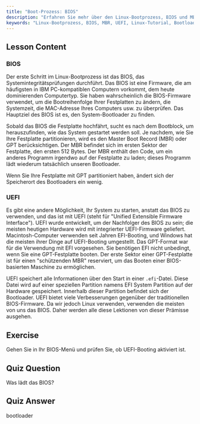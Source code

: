 ```yaml
---
title: "Boot-Prozess: BIOS"
description: "Erfahren Sie mehr über den Linux-Bootprozess, BIOS und MBR. Verstehen Sie, wie Ihr System startet, mit diesem anfängerfreundlichen Leitfaden. Entdecken Sie UEFI-Konzepte!"
keywords: "Linux-Bootprozess, BIOS, MBR, UEFI, Linux-Tutorial, Bootloader, Linux für Anfänger, Systemstart"
---
```


## Lesson Content

### BIOS

Der erste Schritt im Linux-Bootprozess ist das BIOS, das Systemintegritätsprüfungen durchführt. Das BIOS ist eine Firmware, die am häufigsten in IBM PC-kompatiblen Computern vorkommt, dem heute dominierenden Computertyp. Sie haben wahrscheinlich die BIOS-Firmware verwendet, um die Bootreihenfolge Ihrer Festplatten zu ändern, die Systemzeit, die MAC-Adresse Ihres Computers usw. zu überprüfen. Das Hauptziel des BIOS ist es, den System-Bootloader zu finden.

Sobald das BIOS die Festplatte hochfährt, sucht es nach dem Bootblock, um herauszufinden, wie das System gestartet werden soll. Je nachdem, wie Sie Ihre Festplatte partitionieren, wird es den Master Boot Record (MBR) oder GPT berücksichtigen. Der MBR befindet sich im ersten Sektor der Festplatte, den ersten 512 Bytes. Der MBR enthält den Code, um ein anderes Programm irgendwo auf der Festplatte zu laden; dieses Programm lädt wiederum tatsächlich unseren Bootloader.

Wenn Sie Ihre Festplatte mit GPT partitioniert haben, ändert sich der Speicherort des Bootloaders ein wenig.

### UEFI

Es gibt eine andere Möglichkeit, Ihr System zu starten, anstatt das BIOS zu verwenden, und das ist mit UEFI (steht für "Unified Extensible Firmware Interface"). UEFI wurde entwickelt, um der Nachfolger des BIOS zu sein; die meisten heutigen Hardware wird mit integrierter UEFI-Firmware geliefert. Macintosh-Computer verwenden seit Jahren EFI-Booting, und Windows hat die meisten ihrer Dinge auf UEFI-Booting umgestellt. Das GPT-Format war für die Verwendung mit EFI vorgesehen. Sie benötigen EFI nicht unbedingt, wenn Sie eine GPT-Festplatte booten. Der erste Sektor einer GPT-Festplatte ist für einen "schützenden MBR" reserviert, um das Booten einer BIOS-basierten Maschine zu ermöglichen.

UEFI speichert alle Informationen über den Start in einer `.efi`-Datei. Diese Datei wird auf einer speziellen Partition namens EFI System Partition auf der Hardware gespeichert. Innerhalb dieser Partition befindet sich der Bootloader. UEFI bietet viele Verbesserungen gegenüber der traditionellen BIOS-Firmware. Da wir jedoch Linux verwenden, verwenden die meisten von uns das BIOS. Daher werden alle diese Lektionen von dieser Prämisse ausgehen.

## Exercise

Gehen Sie in Ihr BIOS-Menü und prüfen Sie, ob UEFI-Booting aktiviert ist.

## Quiz Question

Was lädt das BIOS?

## Quiz Answer

bootloader
